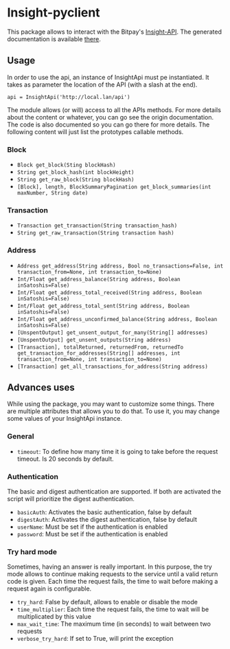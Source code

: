 # Insight-pyclient

This package allows to interact with the Bitpay's [Insight-API](https://github.com/bitpay/insight-api). The 
generated documentation is available [there](https://tdebalt.github.io/insight-pyclient/).

## Usage

In order to use the api, an instance of InsightApi must pe instantiated. 
It takes as parameter the location of the API (with a slash at the end).

`api = InsightApi('http://local.lan/api')`

The module allows (or will) access to all the APIs methods. For more 
details about the content or whatever, you can go see the origin
documentation. The code is also documented so you can go there for 
more details. The following content will just list the prototypes
 callable methods.

### Block

* `Block get_block(Sting blockHash)`
* `String get_block_hash(int blockHeight)`
* `String get_raw_block(String blockHash)`
* `[Block], length, BlockSummaryPagination get_block_summaries(int maxNumber, String date)`

### Transaction

* `Transaction get_transaction(String transaction_hash)`
* `String get_raw_transaction(String transaction hash)`

### Address

* `Address get_address(String address, Bool no_transactions=False, int transaction_from=None, int transaction_to=None)`
* `Int/Float get_address_balance(String address, Boolean inSatoshis=False)`
* `Int/Float get_address_total_received(String address, Boolean inSatoshis=False)`
* `Int/Float get_address_total_sent(String address, Boolean inSatoshis=False)`
* `Int/Float get_address_unconfirmed_balance(String address, Boolean inSatoshis=False)`
* `[UnspentOutput] get_unsent_output_for_many(String[] addresses)`
* `[UnspentOutput] get_unsent_outputs(String address)`
* `[Transaction], totalReturned, returnedFrom, returnedTo get_transaction_for_addresses(String[] addresses, int transaction_from=None, int transaction_to=None)`
* `[Transaction] get_all_transactions_for_address(String address)`

## Advances uses

While using the package, you may want to customize some things. There 
are multiple attributes that allows you to do that. To use it, you may
change some values of your InsightApi instance.

### General

* `timeout`: To define how many time it is going to take before the
request timeout. Is 20 seconds by default.

### Authentication

The basic and digest authentication are supported. If both are activated
the script will prioritize the digest authentication.

* `basicAuth`: Activates the basic authentication, false by default
* `digestAuth`: Activates the digest authentication, false by default
* `userName`: Must be set if the authentication is enabled
* `password`: Must be set if the authentication is enabled

### Try hard mode

Sometimes, having an answer is really important. In this purpose, the 
try mode allows to continue making requests to the service until a valid 
return code is given. Each time the request fails, the time to wait 
before making a request again is configurable.

* `try_hard`: False by default, allows to enable or disable the mode
* `time_multiplier`: Each time the request fails, the time to wait will
 be multiplicated by this value
* `max_wait_time`: The maximum time (in seconds) to wait between two 
requests
* `verbose_try_hard`: If set to True, will print the exception
